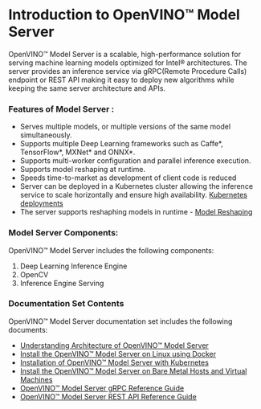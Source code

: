 # Introduction to OpenVINO&trade; Model Server

OpenVINO&trade; Model Server is a scalable, high-performance solution for serving machine learning models optimized for Intel® architectures. The server provides an inference service via gRPC(Remote Procedure Calls) endpoint or REST API  making it easy to deploy new algorithms while keeping the same server architecture and APIs.

### Features of Model Server :

* Serves multiple models, or multiple versions of the same model simultaneously.
* Supports multiple Deep Learning frameworks such as Caffe*, TensorFlow*, MXNet* and ONNX*.
* Supports multi-worker configuration and parallel inference execution.
* Supports model reshaping at runtime.
* Speeds time-to-market as development of client code is reduced
* Server can be deployed in a Kubernetes cluster allowing the inference service to scale horizontally and ensure high availability. [Kubernetes deployments](../deploy)
* The server supports reshaphing models in runtime - [Model Reshaping](./ShapeAndBatchSize.md)

### Model Server Components:
OpenVINO&trade; Model Server includes the following components:

1. Deep Learning Inference Engine
2. OpenCV 
3. Inference Engine Serving 

### Documentation Set Contents
OpenVINO&trade; Model Server documentation set includes the following documents:

- [Understanding Architecture of OpenVINO&trade; Model Server](./Architecture.md)
- [Install the OpenVINO&trade; Model Server on Linux using Docker](./InstallationsLinuxDocker.md)
- [Installation of OpenVINO&trade; Model Server with Kubernetes](./InstallationsKubernetes.md)
- [Install the  OpenVINO&trade; Model Server on Bare Metal Hosts and Virtual Machines](./InstallationsModelServerVMAndBareMetal.md)
- [OpenVINO&trade; Model Server gRPC Reference Guide](./ModelServerGRPCAPI.md)
- [OpenVINO&trade; Model Server REST API Reference Guide](./ModelServerRESTAPI.md)



